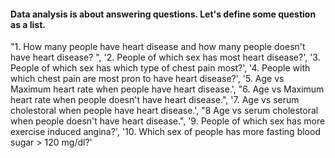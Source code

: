 #### Data analysis is about answering questions. Let's define some question as a list.


"1. How many people have heart disease and how many people doesn't have heart disease? ",
'2. People of which sex has most heart disease?',
'3. People of which sex has which type of chest pain most?',
'4. People with which chest pain are most pron to have heart disease?',
'5. Age vs Maximum heart rate when people have heart disease.',
"6. Age vs Maximum heart rate when people doesn't have heart disease.",
'7. Age vs serum cholestoral when people have heart disease.',
"8 Age vs serum cholestoral when people doesn't have heart disease.",
'9. People of which sex has more exercise induced angina?',
'10. Which sex of people has more fasting blood sugar > 120 mg/dl?'
